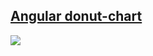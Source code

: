 ## [Angular donut-chart](https://nervetattoo.github.io/angular-chart-donut)

<img src="https://nervetattoo.github.io/angular-chart-donut/images/shot.png">
